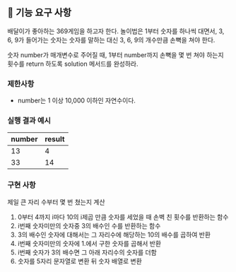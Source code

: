 ## 🚀 기능 요구 사항

배달이가 좋아하는 369게임을 하고자 한다. 놀이법은 1부터 숫자를 하나씩 대면서, 3, 6, 9가 들어가는 숫자는 숫자를 말하는 대신 3, 6, 9의 개수만큼 손뼉을 쳐야 한다.

숫자 number가 매개변수로 주어질 때, 1부터 number까지 손뼉을 몇 번 쳐야 하는지 횟수를 return 하도록 solution 메서드를 완성하라.

### 제한사항

- number는 1 이상 10,000 이하인 자연수이다.

### 실행 결과 예시

| number | result |
| --- | --- |
| 13 | 4 |
| 33 | 14 |

### 구현 사항

제일 큰 자리 수부터 몇 번 쳤는지 계산
1. 0부터 4까지 i마다 10의 i제곱 만큼 숫자를 세었을 때 손벽 친 횟수를 반환하는 함수
2. i번째 숫자미만의 숫자중 3의 배수인 수를 반환하는 함수
3. 3의 배수인 숫자에 대해서는 그 자리수에 해당하는 10의 배수를 곱하여 반환
4. i번째 숫자미만의 숫자에 1.에서 구한 숫자를 곱해서 반환
5. i번째 숫자가 3의 배수면 그 아래 자리수의 숫자를 더함
6. 숫자를 5자리 문자열로 변환 뒤 숫자 배열로 변환